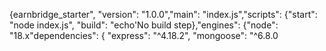 {earnbridge_starter", "version": "1.0.0","main": "index.js","scripts": {"start": "node index.js", "build": "echo'No build step},"engines": {"node": "18.x"dependencies": { "express": "^4.18.2",
    "mongoose": "^6.8.0

